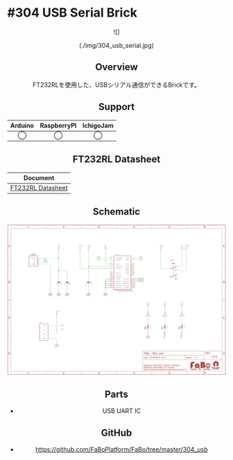 # #304 USB Serial Brick

<center>![]

(./img/304_usb_serial.jpg)
<!--COLORME-->

## Overview
FT232RLを使用した、USBシリアル通信ができるBrickです。

## Support
|Arduino|RaspberryPI|IchigoJam|
|:--:|:--:|:--:|
|◯|◯|◯|

## FT232RL Datasheet
|Document|
|--|
|[FT232RL Datasheet](http://www.ftdichip.com/Support/Documents/DataSheets/ICs/DS_FT232R.pdf)|

## Schematic
![](./img/304_usb_serial_sch.png)

## Parts
- USB UART IC

## GitHub
- https://github.com/FaBoPlatform/FaBo/tree/master/304_usb
